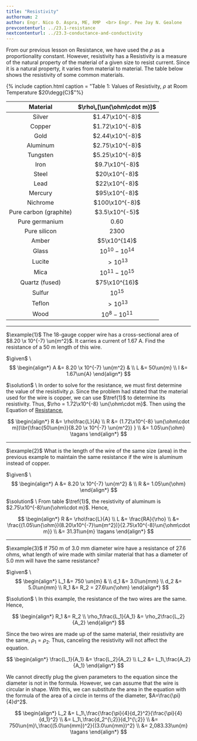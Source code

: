 ```yaml
---
title: "Resistivity"
authornum: 2
author: Engr. Nico O. Aspra, ME, RMP  <br> Engr. Pee Jay N. Gealone
prevcontenturl: ../23.1-resistance
nextcontenturl: ../23.3-conductance-and-conductivity
---
```



From our previous lesson on Resistance, we have used the $\rho$ as a proportionality constant. However, resistivity has a  Resistivity is a measure of the natural property of the material of a given size to resist current. Since it is a natural property, it varies from material to material. The table below shows the resistivity of some common materials.


{% include caption.html caption = "Table 1: Values of Resistivity, $\rho$ at Room Temperature $20\degg{C}$"%}

| Material               | $\rho\,[\un{\ohm\cdot m}]$ |
| :--------------------: | :------------------------: |
| Silver                 | $1.47\x10^{-8}$            |
| Copper                 | $1.72\x10^{-8}$            |
| Gold                   | $2.44\x10^{-8}$            |
| Aluminum               | $2.75\x10^{-8}$            |
| Tungsten               | $5.25\x10^{-8}$            |
| Iron                   | $9.7\x10^{-8}$             |
| Steel                  | $20\x10^{-8}$              |
| Lead                   | $22\x10^{-8}$              |
| Mercury                | $95\x10^{-8}$              |
| Nichrome               | $100\x10^{-8}$             |
| Pure carbon (graphite) | $3.5\x10^{-5}$             |
| Pure germanium         | 0.60                       |
| Pure silicon           | 2300                       |
| Amber                  | $5\x10^{14}$               |
| Glass                  | $10^{10} - 10^{14}$        |
| Lucite                 | $>10^{13}$                 |
| Mica                   | $10^{11} - 10^{15}$        |
| Quartz (fused)         | $75\x10^{16}$              |
| Sulfur                 | $10^{15}$                  |
| Teflon                 | $>10^{13}$                 |
| Wood                   | $10^{8} - 10^{11}$         |



<!-- | Manganin               | $44\x10^{-8}$              |
| Constantan             | $49\x10^{-8}$              | -->








---
$\example{1}$
The 18-gauge copper wire has a cross-sectional area of $8.20 \x 10^{-7} \un{m^2}$. It carries a current of 1.67 A. Find the resistance of a 50 m length of this wire.

$\given$ \\
$$
\begin{align*}
    A &= 8.20 \x 10^{-7} \un{m^2} & \\
    L &= 50\un{m} \\
    I &= 1.67\un{A}
\end{align*}
$$

$\solution$ \\
In order to solve for the resistance, we must first determine the value of the resistivity $\rho$. Since the problem had stated that the material used for the wire is copper, we can use $\tref{1}$ to determine its resistivity. Thus, $\rho = 1.72\x10^{-8} \un{\ohm\cdot m}$. Then using the Equation of [Resistance](../23.1-resistance),

$$
\begin{align*}
    R &= \rho\frac{L}{A} \\
    R &= (1.72\x10^{-8} \un{\ohm\cdot m})\br{\frac{50\un{m}}{8.20 \x 10^{-7} \un{m^2}} } \\
    &= 1.05\un{\ohm}    \tagans
\end{align*}
$$




---
$\example{2}$
What is the length of the wire of the same size (area) in the previous example to maintain the same resistance if the wire is aluminum instead of copper.

$\given$ \\
$$
\begin{align*}
    A &= 8.20 \x 10^{-7} \un{m^2} & \\
    R &= 1.05\un{\ohm}
\end{align*}
$$

$\solution$ \\
From table $\tref{1}$, the resistivity of aluminum is $2.75\x10^{-8}\un{\ohm\cdot m}$. Hence,

$$
\begin{align*}
    R &= \rho\frac{L}{A} \\
    L &= \frac{RA}{\rho} \\
    &= \frac{(1.05\un{\ohm})(8.20\x10^{-7}\un{m^2})}{2.75\x10^{-8}\un{\ohm\cdot m}} \\
    &= 31.31\un{m}      \tagans
\end{align*}
$$



---
$\example{3}$ 
If 750 m of 3.0 mm diameter wire have a resistance of 27.6 ohms, what length of wire made with similar material that has a diameter of 5.0 mm will have the same resistance?

$\given$ \\
$$
\begin{align*}
    L_1 &= 750 \un{m} & \\
    d_1 &= 3.0\un{mm} \\
    d_2 &= 5.0\un{mm} \\
    R_1 &= R_2 = 27.6\un{\ohm}
\end{align*}
$$




$\solution$ \\
In this example, the resistance of the two wires are the same. Hence,

$$
\begin{align*}
    R_1 &= R_2 \\
    \rho_1\frac{L_1}{A_1} &= \rho_2\frac{L_2}{A_2}
\end{align*}
$$

Since the two wires are made up of the same material, their resistivity are the same, $\rho_1=\rho_2$. Thus, canceling the resistivity will not affect the equation.

$$
\begin{align*}
    \frac{L_1}{A_1} &= \frac{L_2}{A_2} \\
    L_2 &= L_1\,\frac{A_2}{A_1}
\end{align*}
$$

We cannot directly plug the given parameters to the equation since the diameter is not in the formula. However, we can assume that the wire is circular in shape. With this, we can substitute the area in the equation with the formula of the area of a circle in terms of the diameter, $A=\frac{\pi}{4}d^2$.

$$
\begin{align*}
    L_2 &= L_1\,\frac{\frac{\pi}{4}{d_2}^2}{\frac{\pi}{4}{d_1}^2} \\
    &= L_1\,\frac{d_2^{\;2}}{d_1^{\;2}} \\ 
    &= 750\un{m}\,\frac{(5.0\un{mm})^2}{(3.0\un{mm})^2} \\
    &= 2,083.33\un{m}       \tagans
\end{align*}
$$